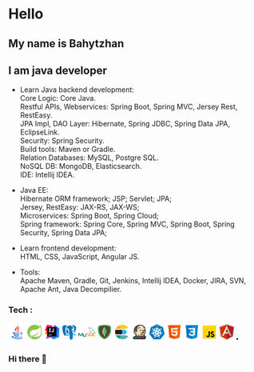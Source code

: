 # Hello
## My name is Bahytzhan
## I am java developer 

- Learn Java backend development:  
Core Logic: Core Java.  
Restful APIs, Webservices: Spring Boot, Spring MVC, Jersey Rest, RestEasy.  
JPA Impl, DAO Layer: Hibernate, Spring JDBC, Spring Data JPA, EclipseLink.  
Security: Spring Security.  
Build tools: Maven or Gradle.  
Relation Databases: MySQL, Postgre SQL.  
NoSQL DB: MongoDB, Elasticsearch.  
IDE: Intellij IDEA.  

- Java EE:  
Hibernate ORM framework; JSP; Servlet; JPA;  
Jersey, RestEasy: JAX-RS, JAX-WS;  
Microservices: Spring Boot, Spring Cloud;  
Spring framework: Spring Core, Spring MVC, Spring Boot, Spring Security, Spring Data JPA;

- Learn frontend development:  
HTML, CSS, JavaScript, Angular JS.  

- Tools:  
Apache Maven, Gradle, Git, Jenkins, Intellij IDEA, Docker, JIRA, SVN, Apache Ant, Java Decompilier.   

### Tech :
<img align="left" alt="Java" width="35px" src="./src/img/icons8-логотип-java-coffee-cup.svg" />   
<img align="left" alt="Spring" width="35px" src="./src/img/icons8-логотип-spring.svg" />
<img align="left" alt="Intellij IDEA" width="35px" src="./src/img/icons8-intellij-idea.svg" />
<img align="left" alt="Postgre SQL" width="35px" src="./src/img/icons8-postgresql.svg" />
<img align="left" alt="My SQL" width="35px" src="./src/img/icons8-логотип-mysql.svg" />
<img align="left" alt="Mongo DB" width="35px" src="./src/img/icons8-mongodb.svg" />
<img align="left" alt="Elasticsearch" width="35px" src="./src/img/icons8-elasticsearch.svg" />
<img align="left" alt="Jenkins" width="35px" src="./src/img/icons8-jenkins.svg" />
<img align="left" alt="Kubernetes" width="35px" src="./src/img/icons8-kubernetes.svg" />
<img align="left" alt="HTML5" width="35px" src="./src/img/icons8-html-5.svg" />
<img align="left" alt="CSS3" width="35px" src="./src/img/icons8-css3.svg" />
<img align="left" alt="JavaScript" width="35px" src="./src/img/icons8-javascript.svg" />
<img align="left" alt="Angular JS" width="35px" src="./src/img/icons8-angularjs.svg" />   

## .
###   Hi there 👋

<!--
**Bahytzhan625/Bahytzhan625** is a ✨ _special_ ✨ repository because its `README.md` (this file) appears on your GitHub profile.

Here are some ideas to get you started:

- 🔭 I’m currently working on ...
- 🌱 I’m currently learning ...
- 👯 I’m looking to collaborate on ...
- 🤔 I’m looking for help with ...
- 💬 Ask me about ...
- 📫 How to reach me: ...
- 😄 Pronouns: ...
- ⚡ Fun fact: ...
-->
